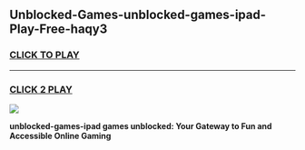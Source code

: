 
## Unblocked-Games-unblocked-games-ipad-Play-Free-haqy3
<h3>
<a href="https://premium76.site?title=unblocked-games-ipad&ref=09A">CLICK TO PLAY</a></h3>
<hr>

<h3>
<a href="https://premium76.site?title=unblocked-games-ipad&ref=09A">CLICK 2 PLAY</a>
  
</h3>

<a href="https://premium76.site?title=unblocked-games-ipad&ref=09A"><img src="https://clearcache.store/games.png"></a>


**unblocked-games-ipad games unblocked: Your Gateway to Fun and Accessible Online Gaming**
